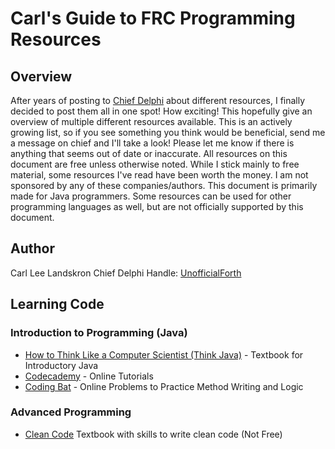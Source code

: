 # Carl's Guide to FRC Programming Resources

## Overview
After years of posting to [Chief Delphi](https://www.chiefdelphi.com/) about different resources, I finally decided to post them all in one spot! How exciting! This hopefully give an overview of multiple different resources available. This is an actively growing list, so if you see something you think would be beneficial, send me a message on chief and I'll take a look! Please let me know if there is anything that seems out of date or inaccurate.
All resources on this document are free unless otherwise noted. While I stick mainly to free material, some resources I've read have been worth the money. I am not sponsored by any of these companies/authors.
This document is primarily made for Java programmers. Some resources can be used for other programming languages as well, but are not officially supported by this document.
## Author
Carl Lee Landskron
Chief Delphi Handle: [UnofficialForth](https://www.chiefdelphi.com/u/UnofficialForth/summary)

## Learning Code
### Introduction to Programming (Java)
- [How to Think Like a Computer Scientist (Think Java)](https://greenteapress.com/wp/think-java/) - Textbook for Introductory Java
- [Codecademy](https://www.codecademy.com/) - Online Tutorials
- [Coding Bat](https://codingbat.com/java) - Online Problems to Practice Method Writing and Logic
### Advanced Programming
- [Clean Code](https://www.amazon.com/Clean-Code-Handbook-Software-Craftsmanship/dp/0132350882) Textbook with skills to write clean code (Not Free)


